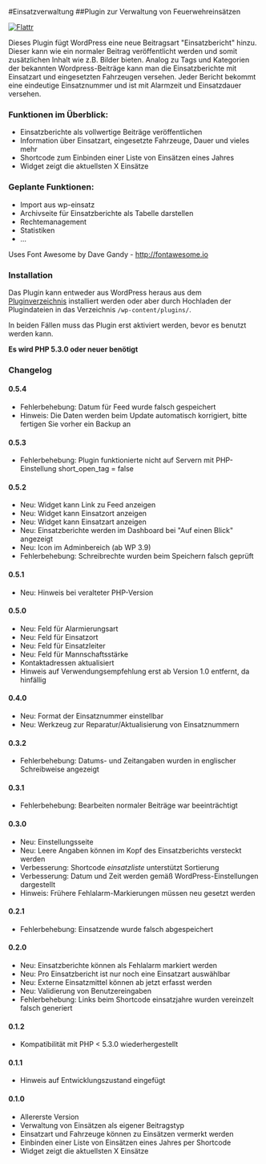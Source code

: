 #Einsatzverwaltung
##Plugin zur Verwaltung von Feuerwehreins&auml;tzen

[![Flattr](https://api.flattr.com/button/flattr-badge-large.png)](http://flattr.com/thing/2638688/abraineinsatzverwaltung-on-GitHub)

Dieses Plugin f&uuml;gt WordPress eine neue Beitragsart "Einsatzbericht" hinzu. Dieser kann wie ein normaler Beitrag ver&ouml;ffentlicht werden und somit zus&auml;tzlichen Inhalt wie z.B. Bilder bieten. Analog zu Tags und Kategorien der bekannten Wordpress-Beitr&auml;ge kann man die Einsatzberichte mit Einsatzart und eingesetzten Fahrzeugen versehen. Jeder Bericht bekommt eine eindeutige Einsatznummer und ist mit Alarmzeit und Einsatzdauer versehen.

### Funktionen im &Uuml;berblick:

* Einsatzberichte als vollwertige Beitr&auml;ge ver&ouml;ffentlichen
* Information &uuml;ber Einsatzart, eingesetzte Fahrzeuge, Dauer und vieles mehr
* Shortcode zum Einbinden einer Liste von Eins&auml;tzen eines Jahres
* Widget zeigt die aktuellsten X Eins&auml;tze

### Geplante Funktionen:

* Import aus wp-einsatz
* Archivseite für Einsatzberichte als Tabelle darstellen
* Rechtemanagement
* Statistiken
* ...

Uses Font Awesome by Dave Gandy - http://fontawesome.io

### Installation

Das Plugin kann entweder aus WordPress heraus aus dem [Pluginverzeichnis](http://wordpress.org/plugins/einsatzverwaltung/) installiert werden oder aber durch Hochladen der Plugindateien in das Verzeichnis `/wp-content/plugins/`.

In beiden F&auml;llen muss das Plugin erst aktiviert werden, bevor es benutzt werden kann.

__Es wird PHP 5.3.0 oder neuer ben&ouml;tigt__

### Changelog

#### 0.5.4
* Fehlerbehebung: Datum f&uuml;r Feed wurde falsch gespeichert
* Hinweis: Die Daten werden beim Update automatisch korrigiert, bitte fertigen Sie vorher ein Backup an

#### 0.5.3
* Fehlerbehebung: Plugin funktionierte nicht auf Servern mit PHP-Einstellung short_open_tag = false

#### 0.5.2
* Neu: Widget kann Link zu Feed anzeigen
* Neu: Widget kann Einsatzort anzeigen
* Neu: Widget kann Einsatzart anzeigen
* Neu: Einsatzberichte werden im Dashboard bei "Auf einen Blick" angezeigt
* Neu: Icon im Adminbereich (ab WP 3.9)
* Fehlerbehebung: Schreibrechte wurden beim Speichern falsch gepr&uuml;ft

#### 0.5.1
* Neu: Hinweis bei veralteter PHP-Version

#### 0.5.0
* Neu: Feld f&uuml;r Alarmierungsart
* Neu: Feld f&uuml;r Einsatzort
* Neu: Feld f&uuml;r Einsatzleiter
* Neu: Feld f&uuml;r Mannschaftsst&auml;rke
* Kontaktadressen aktualisiert
* Hinweis auf Verwendungsempfehlung erst ab Version 1.0 entfernt, da hinf&auml;llig

#### 0.4.0
* Neu: Format der Einsatznummer einstellbar
* Neu: Werkzeug zur Reparatur/Aktualisierung von Einsatznummern

#### 0.3.2
* Fehlerbehebung: Datums- und Zeitangaben wurden in englischer Schreibweise angezeigt

#### 0.3.1
* Fehlerbehebung: Bearbeiten normaler Beitr&auml;ge war beeintr&auml;chtigt

#### 0.3.0
* Neu: Einstellungsseite
* Neu: Leere Angaben k&ouml;nnen im Kopf des Einsatzberichts versteckt werden
* Verbesserung: Shortcode _einsatzliste_ unterst&uuml;tzt Sortierung
* Verbesserung: Datum und Zeit werden gem&auml;&szlig; WordPress-Einstellungen dargestellt
* Hinweis: Fr&uuml;here Fehlalarm-Markierungen m&uuml;ssen neu gesetzt werden

#### 0.2.1
* Fehlerbehebung: Einsatzende wurde falsch abgespeichert

#### 0.2.0
* Neu: Einsatzberichte k&ouml;nnen als Fehlalarm markiert werden
* Neu: Pro Einsatzbericht ist nur noch eine Einsatzart ausw&auml;hlbar
* Neu: Externe Einsatzmittel k&ouml;nnen ab jetzt erfasst werden
* Neu: Validierung von Benutzereingaben
* Fehlerbehebung: Links beim Shortcode einsatzjahre wurden vereinzelt falsch generiert

#### 0.1.2
* Kompatibilit&auml;t mit PHP < 5.3.0 wiederhergestellt

#### 0.1.1
* Hinweis auf Entwicklungszustand eingef&uuml;gt

#### 0.1.0
* Allererste Version
* Verwaltung von Eins&auml;tzen als eigener Beitragstyp
* Einsatzart und Fahrzeuge k&ouml;nnen zu Eins&auml;tzen vermerkt werden
* Einbinden einer Liste von Eins&auml;tzen eines Jahres per Shortcode
* Widget zeigt die aktuellsten X Eins&auml;tze
